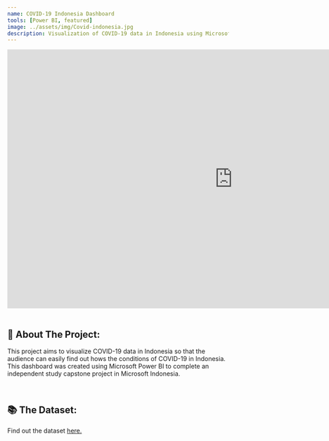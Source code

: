 ```yaml
---
name: COVID-19 Indonesia Dashboard
tools: [Power BI, featured]
image: ../assets/img/Covid-indonesia.jpg
description: Visualization of COVID-19 data in Indonesia using Microsoft Power BI.
---
```

<div class="row">
<iframe title="Covid19_Dashboard_Indo_krisbimantara" width="1024" height="590" src="https://app.powerbi.com/view?r=eyJrIjoiMTA0YzJiNDYtZmFiZi00MjU4LTkzZGMtNGQ2ZThiNTdkODk2IiwidCI6ImQ3Yjk1ZWM0LTlhN2YtNDI2MC1iMmUzLWViNTNmMGFjODQwMSIsImMiOjEwfQ%3D%3D&pageName=ReportSection" frameborder="0" allowFullScreen="true"></iframe>
</div>

<div class="m-3" id="problem">
    <br />
    <h2>🎯 About The Project:</h2>
</div>

This project aims to visualize COVID-19 data in Indonesia so that the audience can easily find out hows the conditions of COVID-19 in Indonesia. This dashboard was created using Microsoft Power BI to complete an independent study capstone project in Microsoft Indonesia.

<div class="m-3" id="data">
    <br />
    <h2>📚 The Dataset:</h2>
</div>

Find out the dataset [here.]([https://machinehack.com/hackathon/odetocode_predicting_weather_using_alien_fruit_properties/data](https://1drv.ms/x/s!AgNq4jb_MzzqgQ81-kjJAXTPYadl?e=Ke04DN))

